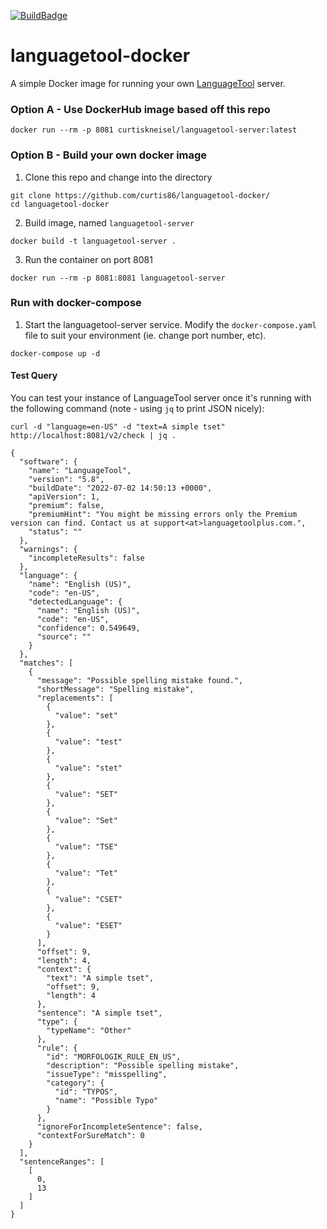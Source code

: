 [![BuildBadge](https://github.com/curtis86/languagetool-docker/actions/workflows/main.yml/badge.svg)](https://github.com/curtis86/languagetool-docker/actions/workflows/main.yml/badge.svg)

# languagetool-docker

A simple Docker image for running your own [LanguageTool](https://languagetool.org/) server.

### Option A - Use DockerHub image based off this repo

```
docker run --rm -p 8081 curtiskneisel/languagetool-server:latest
```

### Option B - Build your own docker image

1. Clone this repo and change into the directory

```
git clone https://github.com/curtis86/languagetool-docker/
cd languagetool-docker
```

2. Build image, named `languagetool-server`

```
docker build -t languagetool-server .
```

3. Run the container on port 8081

```
docker run --rm -p 8081:8081 languagetool-server
```

### Run with docker-compose

1. Start the languagetool-server service. Modify the `docker-compose.yaml` file to suit your environment (ie. change port number, etc).

```
docker-compose up -d
```

#### Test Query

You can test your instance of LanguageTool server once it's running with the following command (note - using `jq` to print JSON nicely):

```
curl -d "language=en-US" -d "text=A simple tset" http://localhost:8081/v2/check | jq .

{
  "software": {
    "name": "LanguageTool",
    "version": "5.8",
    "buildDate": "2022-07-02 14:50:13 +0000",
    "apiVersion": 1,
    "premium": false,
    "premiumHint": "You might be missing errors only the Premium version can find. Contact us at support<at>languagetoolplus.com.",
    "status": ""
  },
  "warnings": {
    "incompleteResults": false
  },
  "language": {
    "name": "English (US)",
    "code": "en-US",
    "detectedLanguage": {
      "name": "English (US)",
      "code": "en-US",
      "confidence": 0.549649,
      "source": ""
    }
  },
  "matches": [
    {
      "message": "Possible spelling mistake found.",
      "shortMessage": "Spelling mistake",
      "replacements": [
        {
          "value": "set"
        },
        {
          "value": "test"
        },
        {
          "value": "stet"
        },
        {
          "value": "SET"
        },
        {
          "value": "Set"
        },
        {
          "value": "TSE"
        },
        {
          "value": "Tet"
        },
        {
          "value": "CSET"
        },
        {
          "value": "ESET"
        }
      ],
      "offset": 9,
      "length": 4,
      "context": {
        "text": "A simple tset",
        "offset": 9,
        "length": 4
      },
      "sentence": "A simple tset",
      "type": {
        "typeName": "Other"
      },
      "rule": {
        "id": "MORFOLOGIK_RULE_EN_US",
        "description": "Possible spelling mistake",
        "issueType": "misspelling",
        "category": {
          "id": "TYPOS",
          "name": "Possible Typo"
        }
      },
      "ignoreForIncompleteSentence": false,
      "contextForSureMatch": 0
    }
  ],
  "sentenceRanges": [
    [
      0,
      13
    ]
  ]
}
```

